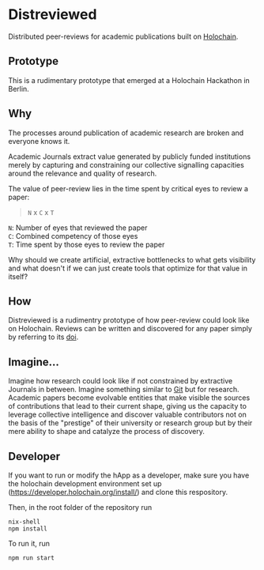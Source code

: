 # Distreviewed

Distributed peer-reviews for academic publications built on [Holochain](https://www.holochain.org/).

## Prototype

This is a rudimentary prototype that emerged at a Holochain Hackathon in Berlin.

## Why

The processes around publication of academic research are broken and everyone knows it.

Academic Journals extract value generated by publicly funded institutions merely by capturing and constraining our collective signalling capacities around the relevance and quality of research.

The value of peer-review lies in the time spent by critical eyes to review a paper:

> `N` x `C` x `T`

`N`: Number of eyes that reviewed the paper<br>
`C`: Combined competency of those eyes<br>
`T`: Time spent by those eyes to review the paper<br>

Why should we create artificial, extractive bottlenecks to what gets visibility and what doesn't if we can just create tools that optimize for that value in itself?


## How

Distreviewed is a rudimentry prototype of how peer-review could look like on Holochain. Reviews can be written and discovered for any paper simply by referring to its [doi](https://en.wikipedia.org/wiki/Digital_object_identifier).


## Imagine...

Imagine how research could look like if not constrained by extractive Journals in between. Imagine something similar to [Git](https://en.wikipedia.org/wiki/Git) but for research. Academic papers become evolvable entities that make visible the sources of contributions that lead to their current shape, giving us the capacity to leverage collective intelligence and discover valuable contributors not on the basis of the "prestige" of their university or research group but by their mere ability to shape and catalyze the process of discovery.


## Developer

If you want to run or modify the hApp as a developer, make sure you have the holochain development environment set up (https://developer.holochain.org/install/) and clone this respository.

Then, in the root folder of the repository run

```
nix-shell
npm install
```

To run it, run

```
npm run start
```













